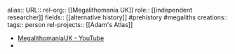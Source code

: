 alias::
URL::
rel-org:: [[Megalithomania UK]] 
role:: [[independent researcher]] 
fields:: [[alternative history]] #prehistory #megaliths 
creations:: 
tags:: person
rel-projects:: [[Adam's Atlas]] 


- [MegalithomaniaUK - YouTube](https://www.youtube.com/@MegalithomaniaUK)
-